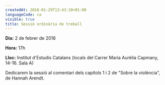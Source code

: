 ```yaml
---
createdAt: 2018-01-29T13:43:10+01:00
languageCode: ca
visible: true
title: Sessió ordinària de treball
---
```


**Dia:** 2 de febrer de 2018

**Hora:** 17h

**Lloc:** Institut d'Estudis Catalans (locals del Carrer Maria Aurèlia Capmany, 14-16. Sala A)

Dedicarem la sessió al comentari dels capítols 1 i 2 de "Sobre la violència", de Hannah Arendt.